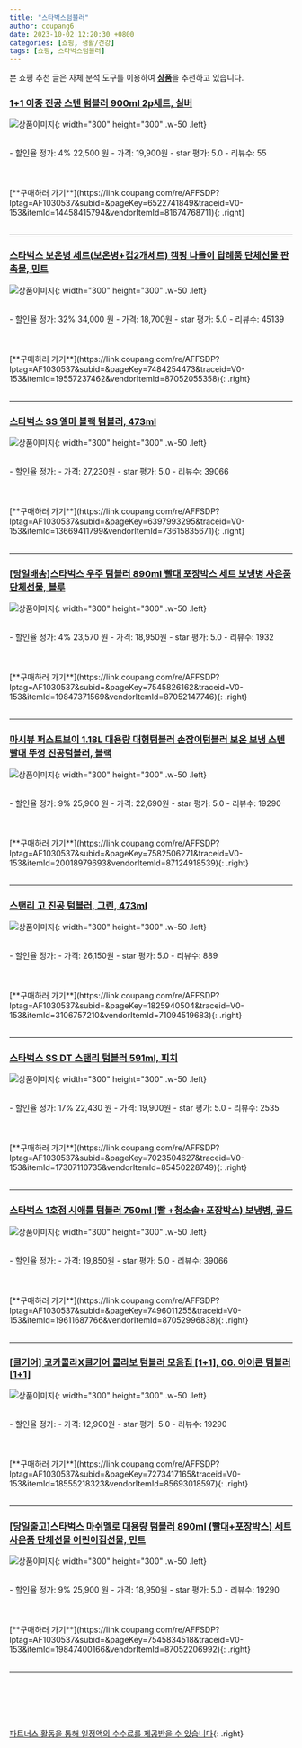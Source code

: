 ```yaml
---
title: "스타벅스텀블러"
author: coupang6
date: 2023-10-02 12:20:30 +0800
categories: [쇼핑, 생활/건강]
tags: [쇼핑, 스타벅스텀블러]
---
```


본 쇼핑 추천 글은 자체 분석 도구를 이용하여 [**상품**](https://link.coupang.com/a/bao1ui)을 추천하고 있습니다.

### [1+1 이중 진공 스텐 텀블러 900ml 2p세트, 실버](https://link.coupang.com/re/AFFSDP?lptag=AF1030537&subid=&pageKey=6522741849&traceid=V0-153&itemId=14458415794&vendorItemId=81674768711)

![상품이미지](https://thumbnail9.coupangcdn.com/thumbnails/remote/230x230ex/image/vendor_inventory/19d7/99dc329062d2eea8f808f0f87776852ac0d330afb87d7094dfd1eac4d8c9.jpg){: width="300" height="300" .w-50 .left}


<br>
- 할인율 정가: 4%  22,500   원
- 가격: 19,900원
- star 평가: 5.0
- 리뷰수: 55
<br>
<br>
<br>
<br>
[**구매하러 가기**](https://link.coupang.com/re/AFFSDP?lptag=AF1030537&subid=&pageKey=6522741849&traceid=V0-153&itemId=14458415794&vendorItemId=81674768711){: .right}
<br>
<br>

---

### [스타벅스 보온병 세트(보온병+컵2개세트) 캠핑 나들이 답례품 단체선물 판촉물, 민트](https://link.coupang.com/re/AFFSDP?lptag=AF1030537&subid=&pageKey=7484254473&traceid=V0-153&itemId=19557237462&vendorItemId=87052055358)

![상품이미지](https://thumbnail10.coupangcdn.com/thumbnails/remote/230x230ex/image/vendor_inventory/aae2/dcec2c23fa6a6f77f5b54174657249c062ce2f0c2ca69ffb24909d689012.jpg){: width="300" height="300" .w-50 .left}


<br>
- 할인율 정가: 32%  34,000   원
- 가격: 18,700원
- star 평가: 5.0
- 리뷰수: 45139
<br>
<br>
<br>
<br>
[**구매하러 가기**](https://link.coupang.com/re/AFFSDP?lptag=AF1030537&subid=&pageKey=7484254473&traceid=V0-153&itemId=19557237462&vendorItemId=87052055358){: .right}
<br>
<br>

---

### [스타벅스 SS 엘마 블랙 텀블러, 473ml](https://link.coupang.com/re/AFFSDP?lptag=AF1030537&subid=&pageKey=6397993295&traceid=V0-153&itemId=13669411799&vendorItemId=73615835671)

![상품이미지](https://thumbnail7.coupangcdn.com/thumbnails/remote/230x230ex/image/vendor_inventory/66c4/78130ee14c62410f8d05e0087a51f80e5df19b589d247abb64874070b7b5.jpg){: width="300" height="300" .w-50 .left}


<br>
- 할인율 정가: 
- 가격: 27,230원
- star 평가: 5.0
- 리뷰수: 39066
<br>
<br>
<br>
<br>
[**구매하러 가기**](https://link.coupang.com/re/AFFSDP?lptag=AF1030537&subid=&pageKey=6397993295&traceid=V0-153&itemId=13669411799&vendorItemId=73615835671){: .right}
<br>
<br>

---

### [[당일배송]스타벅스 우주 텀블러 890ml 빨대 포장박스 세트 보냉병 사은품 단체선물, 블루](https://link.coupang.com/re/AFFSDP?lptag=AF1030537&subid=&pageKey=7545826162&traceid=V0-153&itemId=19847371569&vendorItemId=87052147746)

![상품이미지](https://thumbnail7.coupangcdn.com/thumbnails/remote/230x230ex/image/vendor_inventory/104f/318a0d5bbab2c97b3b5300c3956479cdcb246fd24213600177e43d247d97.jpg){: width="300" height="300" .w-50 .left}


<br>
- 할인율 정가: 4%  23,570   원
- 가격: 18,950원
- star 평가: 5.0
- 리뷰수: 1932
<br>
<br>
<br>
<br>
[**구매하러 가기**](https://link.coupang.com/re/AFFSDP?lptag=AF1030537&subid=&pageKey=7545826162&traceid=V0-153&itemId=19847371569&vendorItemId=87052147746){: .right}
<br>
<br>

---

### [마시뷰 퍼스트브이 1.18L 대용량 대형텀블러 손잡이텀블러 보온 보냉 스텐빨대 뚜껑 진공텀블러, 블랙](https://link.coupang.com/re/AFFSDP?lptag=AF1030537&subid=&pageKey=7582506271&traceid=V0-153&itemId=20018979693&vendorItemId=87124918539)

![상품이미지](https://thumbnail6.coupangcdn.com/thumbnails/remote/230x230ex/image/vendor_inventory/5be5/afc2b9dfe8977fb255f65b1b4fd7aa58c83814aee4db17b973da73b87bc9.jpg){: width="300" height="300" .w-50 .left}


<br>
- 할인율 정가: 9%  25,900   원
- 가격: 22,690원
- star 평가: 5.0
- 리뷰수: 19290
<br>
<br>
<br>
<br>
[**구매하러 가기**](https://link.coupang.com/re/AFFSDP?lptag=AF1030537&subid=&pageKey=7582506271&traceid=V0-153&itemId=20018979693&vendorItemId=87124918539){: .right}
<br>
<br>

---

### [스탠리 고 진공 텀블러, 그린, 473ml](https://link.coupang.com/re/AFFSDP?lptag=AF1030537&subid=&pageKey=1825940504&traceid=V0-153&itemId=3106757210&vendorItemId=71094519683)

![상품이미지](https://thumbnail8.coupangcdn.com/thumbnails/remote/230x230ex/image/retail/images/644224408612774-3a9c7f69-ec22-409f-b93a-aeb684d5876c.jpg){: width="300" height="300" .w-50 .left}


<br>
- 할인율 정가: 
- 가격: 26,150원
- star 평가: 5.0
- 리뷰수: 889
<br>
<br>
<br>
<br>
[**구매하러 가기**](https://link.coupang.com/re/AFFSDP?lptag=AF1030537&subid=&pageKey=1825940504&traceid=V0-153&itemId=3106757210&vendorItemId=71094519683){: .right}
<br>
<br>

---

### [스타벅스 SS DT 스탠리 텀블러 591ml, 피치](https://link.coupang.com/re/AFFSDP?lptag=AF1030537&subid=&pageKey=7023504627&traceid=V0-153&itemId=17307110735&vendorItemId=85450228749)

![상품이미지](https://thumbnail7.coupangcdn.com/thumbnails/remote/230x230ex/image/vendor_inventory/a151/a2c6dba1da603f15215b21906021f9458b9143bb692e4ae8e4b0174fe9a3.jpg){: width="300" height="300" .w-50 .left}


<br>
- 할인율 정가: 17%  22,430   원
- 가격: 19,900원
- star 평가: 5.0
- 리뷰수: 2535
<br>
<br>
<br>
<br>
[**구매하러 가기**](https://link.coupang.com/re/AFFSDP?lptag=AF1030537&subid=&pageKey=7023504627&traceid=V0-153&itemId=17307110735&vendorItemId=85450228749){: .right}
<br>
<br>

---

### [스타벅스 1호점 시애틀 텀블러 750ml (빨 +청소솔+포장박스) 보냉병, 골드](https://link.coupang.com/re/AFFSDP?lptag=AF1030537&subid=&pageKey=7496011255&traceid=V0-153&itemId=19611687766&vendorItemId=87052996838)

![상품이미지](https://thumbnail8.coupangcdn.com/thumbnails/remote/230x230ex/image/vendor_inventory/c51b/c382859fa9e540a9402275e9c58aa77147d42ef6c348a694a750eaa92b09.jpg){: width="300" height="300" .w-50 .left}


<br>
- 할인율 정가: 
- 가격: 19,850원
- star 평가: 5.0
- 리뷰수: 39066
<br>
<br>
<br>
<br>
[**구매하러 가기**](https://link.coupang.com/re/AFFSDP?lptag=AF1030537&subid=&pageKey=7496011255&traceid=V0-153&itemId=19611687766&vendorItemId=87052996838){: .right}
<br>
<br>

---

### [[쿨기어] 코카콜라X쿨기어 콜라보 텀블러 모음집 [1+1], 06. 아이콘 텀블러[1+1]](https://link.coupang.com/re/AFFSDP?lptag=AF1030537&subid=&pageKey=7273417165&traceid=V0-153&itemId=18555218323&vendorItemId=85693018597)

![상품이미지](https://thumbnail7.coupangcdn.com/thumbnails/remote/230x230ex/image/vendor_inventory/e5b3/017559eb0ee664588a6078b773cf1b92cc4823fae30ba4e8212bdf7ffaf1.jpg){: width="300" height="300" .w-50 .left}


<br>
- 할인율 정가: 
- 가격: 12,900원
- star 평가: 5.0
- 리뷰수: 19290
<br>
<br>
<br>
<br>
[**구매하러 가기**](https://link.coupang.com/re/AFFSDP?lptag=AF1030537&subid=&pageKey=7273417165&traceid=V0-153&itemId=18555218323&vendorItemId=85693018597){: .right}
<br>
<br>

---

### [[당일출고]스타벅스 마쉬멜로 대용량 텀블러 890ml (빨대+포장박스) 세트 사은품 단체선물 어린이집선물, 민트](https://link.coupang.com/re/AFFSDP?lptag=AF1030537&subid=&pageKey=7545834518&traceid=V0-153&itemId=19847400166&vendorItemId=87052206992)

![상품이미지](https://thumbnail6.coupangcdn.com/thumbnails/remote/230x230ex/image/vendor_inventory/f49c/be186ae6fe8ff3bf2e6c3649e719ff50498fde6dfea4afde483631ded65b.jpg){: width="300" height="300" .w-50 .left}


<br>
- 할인율 정가: 9%  25,900   원
- 가격: 18,950원
- star 평가: 5.0
- 리뷰수: 19290
<br>
<br>
<br>
<br>
[**구매하러 가기**](https://link.coupang.com/re/AFFSDP?lptag=AF1030537&subid=&pageKey=7545834518&traceid=V0-153&itemId=19847400166&vendorItemId=87052206992){: .right}
<br>
<br>

---
<br><br><br><br><br> [파트너스 활동을 통해 일정액의 수수료를 제공받을 수 있습니다](https://link.coupang.com/a/bao1ui){: .right}